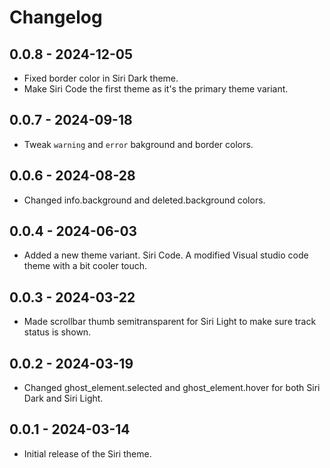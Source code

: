 # Changelog

## 0.0.8 - 2024-12-05

- Fixed border color in Siri Dark theme.
- Make Siri Code the first theme as it's the primary theme variant.

## 0.0.7 - 2024-09-18

- Tweak `warning` and `error` bakground and border colors.

## 0.0.6 - 2024-08-28

- Changed info.background and deleted.background colors.

## 0.0.4 - 2024-06-03

- Added a new theme variant. Siri Code. A modified Visual studio code theme with a bit cooler touch.

## 0.0.3 - 2024-03-22

- Made scrollbar thumb semitransparent for Siri Light to make sure track status is shown.

## 0.0.2 - 2024-03-19

- Changed ghost_element.selected and ghost_element.hover for both Siri Dark and Siri Light.

## 0.0.1 - 2024-03-14

- Initial release of the Siri theme.
